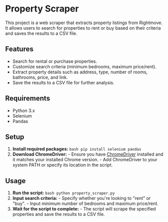 # Property Scraper
This project is a web scraper that extracts property listings from Rightmove. It allows users to search for properties to rent or buy based on their criteria and saves the results to a CSV file.
## Features 
  - Search for rental or purchase properties.
  - Customize search criteria (minimum bedrooms, maximum price/rent).
  - Extract property details such as address, type, number of rooms, bathrooms, price, and link.
  - Save the results to a CSV file for further analysis.
## Requirements
  - Python 3.x
  -  Selenium
  -  Pandas
 ## Setup 
 1. **Install required packages:** ```bash pip install selenium pandas ```
 2. **Download ChromeDriver:** - Ensure you have [ChromeDriver](https://sites.google.com/a/chromium.org/chromedriver/downloads) installed and it matches your installed Chrome version. - Add ChromeDriver to your system PATH or specify its location in the script.
## Usage
1. **Run the script:** ```bash python property_scraper.py ```
2. **Input search criteria:** - Specify whether you're looking to "rent" or "buy". - Input minimum number of bedrooms and maximum price/rent.
3. **Wait for the script to complete:** - The script will scrape the specified properties and save the results to a CSV file.
